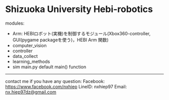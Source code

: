 # Shizuoka University Hebi-robotics
modules:
- Arm: HEBIロボット(実機)を制御するモジュール(Xbox360-controller, GUI(pygame packageを使う)，HEBI Arm 関数)
- computer_vision
- controller
- data_collect
- learning_methods
- sim
main.py
default main() function
---------
contact me if you have any question:
Facebook: https://www.facebook.com/nxhiep
LineID: nxhiep97
Email: nx.hiep97dz@gmail.com